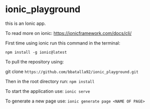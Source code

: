 # ionic_playground

this is an Ionic app.

To read more on ionic: https://ionicframework.com/docs/cli/


First time using ionic run this command in the terminal:

``npm install -g ionic@latest``

To pull the repository using:

git clone ```https://github.com/bbatalla92/ionic_playground.git```


Then in the root directory run: ```npm install```

To start the application use: ```ionic serve```

To generate a new page use: ```ionic generate page <NAME OF PAGE>```


